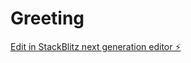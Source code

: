 # Greeting

[Edit in StackBlitz next generation editor ⚡️](https://stackblitz.com/~/github.com/Potato-Yang001/Greeting)